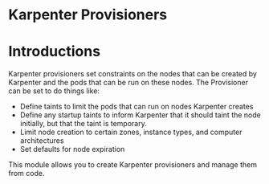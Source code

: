 # Karpenter Provisioners

# Introductions

Karpenter provisioners set constraints on the nodes that can be created by Karpenter and the pods that can be run on these nodes. The Provisioner can be set to do things like:

* Define taints to limit the pods that can run on nodes Karpenter creates
* Define any startup taints to inform Karpenter that it should taint the node initially, but that the taint is temporary.
* Limit node creation to certain zones, instance types, and computer architectures
* Set defaults for node expiration

This module allows you to create Karpenter provisioners and manage them from code.

